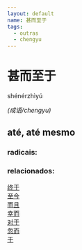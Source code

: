 ```yaml
--- 
layout: default
name: 甚而至于 
tags: 
  - outras
  - chengyu
--- 
```

# 甚而至于 
shénérzhìyú  
 
*(成语/chengyu)*  
## até, até mesmo 
### radicais: 
### relacionados: 
[终于](/zhengshidu/hsk3/终于)  
[至今](/zhengshidu/hsk3/至今)  
[而且](/zhengshidu/hsk2/而且)  
[幸而](/zhengshidu/outras/幸而)  
[对于](/zhengshidu/outras/对于)  
[忽而](/zhengshidu/outras/忽而)  
[于](/zhengshidu/hsk6/于)  

